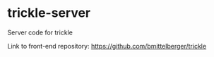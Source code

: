 # trickle-server
Server code for trickle

Link to front-end repository: https://github.com/bmittelberger/trickle
